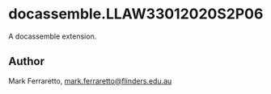 # docassemble.LLAW33012020S2P06

A docassemble extension.

## Author

Mark Ferraretto, mark.ferraretto@flinders.edu.au

